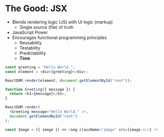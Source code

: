 # The Good: JSX

- Blends rendering logic (JS) with UI logic (markup)
  - Single source (file) of truth
- JavaScript Power
- Encourages functional programming principles
  - Reusability
  - Testability
  - Predictability
  - **Time**

```js
const greeting = "Hello World.";
const element = <div>{greeting}</div>;

ReactDOM.render(element, document.getElementById("root"));
```

```js
function Greeting({ message }) {
  return <h1>{message}</h1>;
}

ReactDOM.render(
  <Greeting message="Hello World." />,
  document.getElemendById("root")
);
```

```js
const Image = ({ image }) => <img className="image" src={image.src} />;
```
